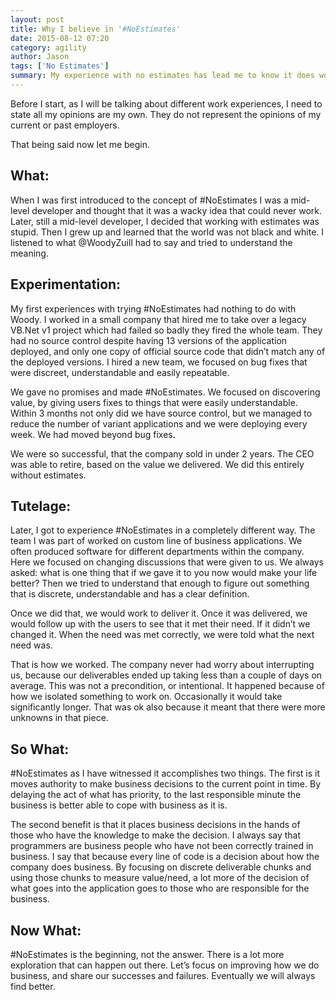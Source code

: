 ```yaml
---
layout: post
title: Why I believe in '#NoEstimates'
date: 2015-08-12 07:20
category: agility
author: Jason
tags: ['No Estimates']
summary: My experience with no estimates has lead me to know it does work.
---
```


Before I start, as I will be talking about different work experiences, I need to state all my opinions are my own. They do not represent the opinions of my current or past employers.

That being said now let me begin.

## What:

When I was first introduced to the concept of #NoEstimates I was a mid-level developer and thought that it was a wacky idea that could never work. Later, still a mid-level developer, I decided that working with estimates was stupid. Then I grew up and learned that the world was not black and white. I listened to what @WoodyZuill had to say and tried to understand the meaning. 

## Experimentation:

My first experiences with trying #NoEstimates had nothing to do with Woody. I worked in a small company that hired me to take over a legacy VB.Net v1 project which had failed so badly they fired the whole team. They had no source control despite having 13 versions of the application deployed, and only one copy of official source code that didn’t match any of the deployed versions. I hired a new team, we focused on bug fixes that were discreet, understandable and easily repeatable.

We gave no promises and made #NoEstimates. We focused on discovering value, by giving users fixes to things that were easily understandable. Within 3 months not only did we have source control, but we managed to reduce the number of variant applications and we were deploying every week. We had moved beyond bug fixes.

We were so successful, that the company sold in under 2 years. The CEO was able to retire, based on the value we delivered. We did this entirely without estimates.

## Tutelage:

Later, I got to experience #NoEstimates in a completely different way. The team I was part of worked on custom line of business applications. We often produced software for different departments within the company. Here we focused on changing discussions that were given to us. We always asked: what is one thing that if we gave it to you now would make your life better? Then we tried to understand that enough to figure out something that is discrete, understandable and has a clear definition. 

Once we did that, we would work to deliver it. Once it was delivered, we would follow up with the users to see that it met their need. If it didn’t we changed it. When the need was met correctly, we were told what the next need was.

That is how we worked. The company never had worry about interrupting us, because our deliverables ended up taking less than a couple of days on average. This was not a precondition, or intentional. It happened because of how we isolated something to work on. Occasionally it would take significantly longer. That was ok also because it meant that there were more unknowns in that piece.

## So What:

#NoEstimates as I have witnessed it accomplishes two things. The first is it moves authority to make business decisions to the current point in time. By delaying the act of what has priority, to the last responsible minute the business is better able to cope with business as it is.

The second benefit is that it places business decisions in the hands of those who have the knowledge to make the decision. I always say that programmers are business people who have not been correctly trained in business. I say that because every line of code is a decision about how the company does business. By focusing on discrete deliverable chunks and using those chunks to measure value/need, a lot more of the decision of what goes into the application goes to those who are responsible for the business.

## Now What:

#NoEstimates is the beginning, not the answer. There is a lot more exploration that can happen out there. Let’s focus on improving how we do business, and share our successes and failures. Eventually we will always find better.
